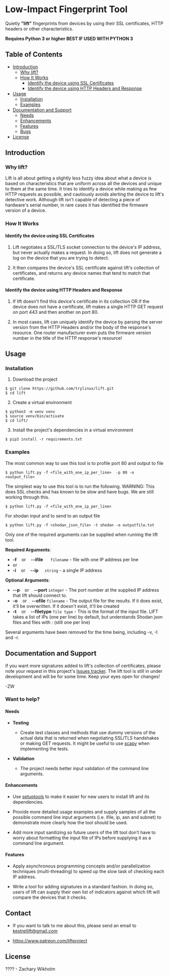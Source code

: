 # Low-Impact Fingerprint Tool

Quietly **"lift"** fingerprints from devices by using their SSL certificates, HTTP headers or other characteristics.

**Requires Python 3 or higher**
**BEST IF USED WITH PYTHON 3**



## Table of Contents

- [Introduction](#introduction)
  - [Why lift?](#why-lift)
  - [How It Works](#how-it-works)
    - [Identify the device using SSL Certificates](#identify-the-device-using-ssl-certificates)
    - [Identify the device using HTTP Headers and Response](#identify-the-device-using-http-headers-and-response)
- [Usage](#usage)
  - [Installation](#installation)
  - [Examples](#examples)
- [Documentation and Support](#documentation-and-support)
  - [Needs](#needs)
  - [Enhancements](#enhancements)
  - [Features](#features)
  - [Bugs](#bugs)
- [License](#license)



## Introduction

### Why lift?

Lift is all about getting a slightly less fuzzy idea about what a device is based on characteristics that are uniform across all the devices and unique to them at the same time. It tries to identify a device while making as few HTTP requests as possible, and cautiously avoids alerting the device to lift's detective work. Although lift isn't capable of detecting a piece of hardware's serial number, in rare cases it has identified the firmware version of a device.

### How It Works


#### Identify the device using SSL Certificates

1. Lift negotiates a SSL/TLS socket connection to the device's IP address, but never actually makes a request. In doing so, lift does not generate a log on the device that you are trying to detect. 


2. It then compares the device's SSL certificate against lift's collection of certificates, and returns any device names that tend to match that certificate.


#### Identify the device using HTTP Headers and Response

1. If lift doesn't find this device's certificate in its collection OR if the device does not have a certificate, lift makes a single HTTP GET request on port 443 and then another on port 80. 


2. In most cases, lift can uniquely identify the device by parsing the server version from the HTTP Headers and/or the body of the response's resource.
One router manufacturer even puts the firmware version number in the title of the HTTP response's resource!


## Usage

### Installation

1. Download the project

```
$ git clone https://github.com/trylinux/lift.git
$ cd lift
```

2. Create a virtual environment

```
$ python3 -m venv venv
$ source venv/bin/activate
$ cd lift/
```

3. Install the project's dependencies in a virtual environment

```
$ pip3 install -r requirements.txt
```

### Examples

The most common way to use this tool is to profile port 80 and output to file

```
$ python lift.py -f <file_with_one_ip_per_line>  -p 80 -o <output_file>
```

The simplest way to use this tool is to run the following. WARNING: This does SSL checks and has known to be slow and have bugs. We are still working through this.

```
$ python lift.py -f <file_with_one_ip_per_line>  
```

For shodan input and to send to an output file 

```
$ python lift.py -f <shodan_json_file> -t shodan -o outputfile.txt
```


Only one of the required arguments can be supplied when running the lift tool.

**Required Arguments**:

- **-f** &nbsp;&nbsp; or &nbsp;&nbsp; **--ifile** &nbsp;&nbsp;&nbsp;&nbsp; `filename` - file with one IP address per line
- or
- **-i** &nbsp;&nbsp; or &nbsp;&nbsp; **--ip** &nbsp;&nbsp;&nbsp;&nbsp;`string` - a single IP address

**Optional Arguments**:
- **--p** &nbsp;&nbsp; or &nbsp;&nbsp; **--port**  `integer` - The port number at the supplied IP address that lift should connect to.
- **-o** &nbsp;&nbsp; or &nbsp;&nbsp; **--ofile**  `filename` - The output file for the results. If it does exist, it'll be overwritten. If it doesn't exist, it'll be created
- **-t** &nbsp;&nbsp; or &nbsp;&nbsp; **--filetype** `file type` - This is the format of the input file. LIFT takes a list of IPs (one per line) by default, but understands Shodan json files and files with <ip>:<port> (still one per line)


Several arguments have been removed for the time being, including -v, -I and -r. 


## Documentation and Support

If you want more signatures added to lift's collection of certificates, please note your request in this project's [Issues tracker](https://github.com/trylinux/lift/issues). The lift tool is still in under development and will be for some time. Keep your eyes open for changes!

-ZW

### Want to help?


#### Needs

- **Testing** 

  - Create test classes and methods that use dummy versions of the actual data that is returned when negotiating SSL/TLS handshakes or making GET requests. It might be useful to use [scapy](http://www.secdev.org/projects/scapy/build_your_own_tools.html) when implementing the tests.

- **Validation**

  - The project needs better input validation of the command line arguments.

#### Enhancements

- Use [setuptools](https://setuptools.readthedocs.io/en/latest/) to make it easier for new users to install lift and its dependencies.

- Provide more detailed usage examples and supply samples of all the possible command line input arguments (i.e. ifile, ip, asn and subnet) to demonstrate more clearly how the tool should be used. 

- Add more input sanitizing so future users of the lift tool don’t have to worry about formatting the input file of IPs before supplying it as a command line argument.

#### Features

- Apply asynchronous programming concepts and/or parallelization techniques (multi-threading) to speed up the slow task of checking each IP address.

- Write a tool for adding signatures in a standard fashion. In doing so, users of lift can supply their own list of indicators against which lift will compare the devices that it checks.

## Contact

- If you want to talk to me about this, please send an email to kestrellift@gmail.com

- https://www.patreon.com/liftproject

## License

???? - Zachary Wikholm
